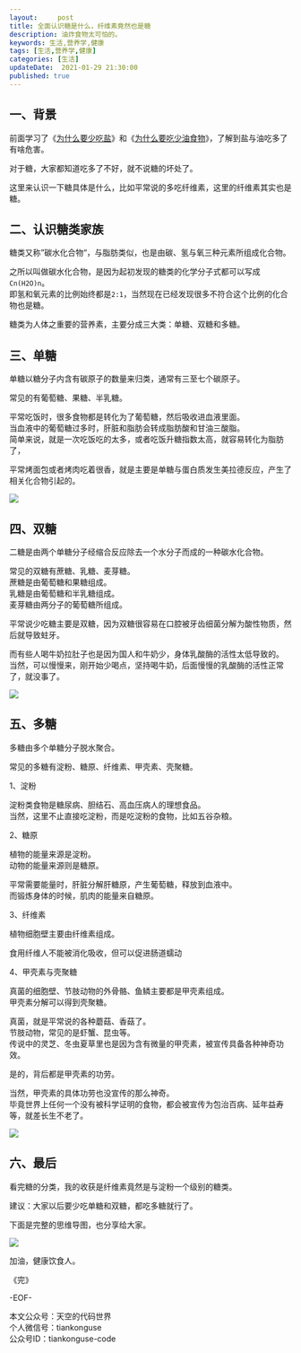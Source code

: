 ```yaml
---   
layout:     post  
title: 全面认识糖是什么，纤维素竟然也是糖   
description: 油炸食物太可怕的。   
keywords: 生活,营养学,健康  
tags: [生活,营养学,健康]     
categories: [生活]  
updateDate:  2021-01-29 21:30:00  
published: true  
---  
```


## 一、背景


前面学习了《[为什么要少吃盐](https://mp.weixin.qq.com/s/YfW-SdiZeyy_qq_I92p3zQ)》和《[为什么要吃少油食物](https://mp.weixin.qq.com/s/IyMRjsk3PWDv_RQ04P2vcA)》，了解到盐与油吃多了有啥危害。  


对于糖，大家都知道吃多了不好，就不说糖的坏处了。  


这里来认识一下糖具体是什么，比如平常说的多吃纤维素，这里的纤维素其实也是糖。  


## 二、认识糖类家族  


糖类又称”碳水化合物“，与脂肪类似，也是由碳、氢与氧三种元素所组成化合物。  


之所以叫做碳水化合物，是因为起初发现的糖类的化学分子式都可以写成`Cn(H2O)n`。  
即氢和氧元素的比例始终都是`2:1`，当然现在已经发现很多不符合这个比例的化合物也是糖。  


糖类为人体之重要的营养素，主要分成三大类：单糖、双糖和多糖。


## 三、单糖  


单糖以糖分子内含有碳原子的数量来归类，通常有三至七个碳原子。  


常见的有葡萄糖、果糖、半乳糖。  


平常吃饭时，很多食物都是转化为了葡萄糖，然后吸收进血液里面。  
当血液中的葡萄糖过多时，肝脏和脂肪会转成脂肪酸和甘油三酸脂。  
简单来说，就是一次吃饭吃的太多，或者吃饭升糖指数太高，就容易转化为脂肪了，  


平常烤面包或者烤肉吃着很香，就是主要是单糖与蛋白质发生美拉德反应，产生了相关化合物引起的。  


![](https://res.tiankonguse.com/images/2021/01/29/001.png)  


## 四、双糖  

二糖是由两个单糖分子经缩合反应除去一个水分子而成的一种碳水化合物。  


常见的双糖有蔗糖、乳糖、麦芽糖。  
蔗糖是由葡萄糖和果糖组成。  
乳糖是由葡萄糖和半乳糖组成。  
麦芽糖由两分子的葡萄糖所组成。  


平常说少吃糖主要是双糖，因为双糖很容易在口腔被牙齿细菌分解为酸性物质，然后就导致蛀牙。  


而有些人喝牛奶拉肚子也是因为国人和牛奶少，身体乳酸酶的活性太低导致的。  
当然，可以慢慢来，刚开始少喝点，坚持喝牛奶，后面慢慢的乳酸酶的活性正常了，就没事了。  


![](https://res.tiankonguse.com/images/2021/01/29/002.png)  


## 五、多糖  


多糖由多个单糖分子脱水聚合。  


常见的多糖有淀粉、糖原、纤维素、甲壳素、壳聚糖。  


1、淀粉


淀粉类食物是糖尿病、胆结石、高血压病人的理想食品。  
当然，这里不止直接吃淀粉，而是吃淀粉的食物，比如五谷杂粮。  


2、糖原


植物的能量来源是淀粉。  
动物的能量来源则是糖原。  


平常需要能量时，肝脏分解肝糖原，产生葡萄糖，释放到血液中。  
而锻炼身体的时候，肌肉的能量来自糖原。  


3、纤维素  


植物细胞壁主要由纤维素组成。  


食用纤维人不能被消化吸收，但可以促进肠道蠕动  


4、甲壳素与壳聚糖  


真菌的细胞壁、节肢动物的外骨骼、鱼鳞主要都是甲壳素组成。  
甲壳素分解可以得到壳聚糖。  


真菌，就是平常说的各种蘑菇、香菇了。  
节肢动物，常见的是虾蟹、昆虫等。  
传说中的灵芝、冬虫夏草里也是因为含有微量的甲壳素，被宣传具备各种神奇功效。  


是的，背后都是甲壳素的功劳。  


当然，甲壳素的具体功劳也没宣传的那么神奇。  
毕竟世界上任何一个没有被科学证明的食物，都会被宣传为包治百病、延年益寿等，就差长生不老了。  


![](https://res.tiankonguse.com/images/2021/01/29/003.png)  


## 六、最后  


看完糖的分类，我的收获是纤维素竟然是与淀粉一个级别的糖类。  


建议：大家以后要少吃单糖和双糖，都吃多糖就行了。  


下面是完整的思维导图，也分享给大家。  


![](https://res.tiankonguse.com/images/2021/01/29/004.png)  



加油，健康饮食人。  



《完》  


-EOF-  



本文公众号：天空的代码世界  
个人微信号：tiankonguse  
公众号ID：tiankonguse-code  
  

